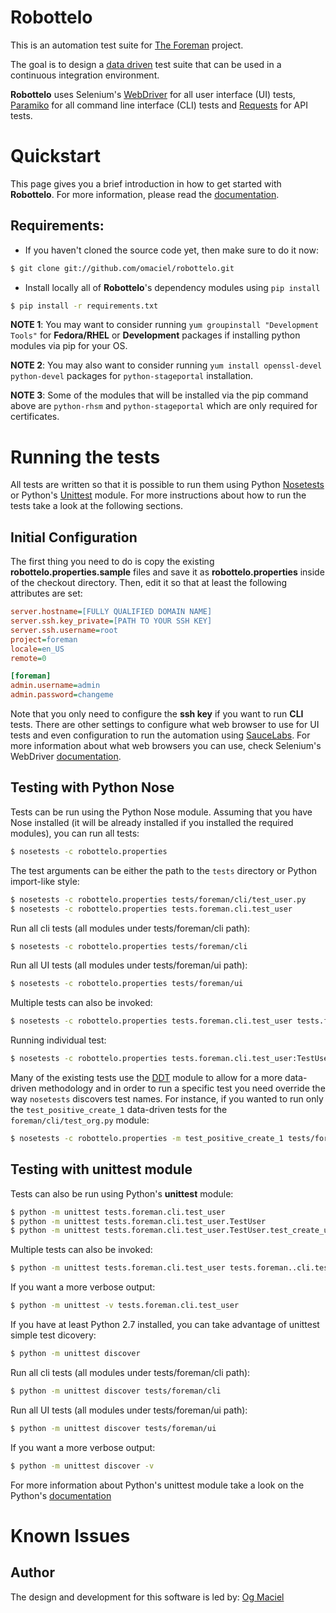 Robottelo
=========
This is an automation test suite for [The Foreman](http://theforeman.org/) project.

The goal is to design a [data driven](http://en.wikipedia.org/wiki/Data-driven_testing) test suite that can be used in a continuous integration environment.

**Robottelo** uses Selenium's [WebDriver](http://docs.seleniumhq.org/projects/webdriver/) for all user interface (UI) tests, [Paramiko](http://www.paramiko.org/) for all command line interface (CLI) tests and [Requests](http://docs.python-requests.org/en/latest/) for API tests.

Quickstart
==========

This page gives you a brief introduction in how to get started with **Robottelo**. For more information, please read the [documentation](http://robottelo.readthedocs.org/en/latest/).

Requirements:
-------------
* If you haven't cloned the source code yet, then make sure to do it now:

```bash
$ git clone git://github.com/omaciel/robottelo.git
```

* Install locally all of **Robottelo**'s dependency modules using ``pip install``

```bash
$ pip install -r requirements.txt
```

**NOTE 1**: You may want to consider running ``yum groupinstall "Development Tools"`` for **Fedora/RHEL** or **Development** packages if installing python modules via pip for your OS.

**NOTE 2**: You may also want to consider running ``yum install openssl-devel python-devel`` packages for ``python-stageportal`` installation.

**NOTE 3**: Some of the modules that will be installed via the pip  command above are ``python-rhsm`` and ``python-stageportal`` which are only required for certificates.

Running the tests
=================

All tests are written so that it is possible to run them using Python [Nosetests](https://nose.readthedocs.org/en/latest/man.html) or Python's [Unittest](http://docs.python.org/2/library/unittest.html) module. For more instructions about how to run the tests take a look at the following sections.

Initial Configuration
---------------------
The first thing you need to do is copy the existing **robottelo.properties.sample** files and save it as **robottelo.properties** inside of the checkout directory. Then, edit it so that at least the following attributes are set:

```INI
server.hostname=[FULLY QUALIFIED DOMAIN NAME]
server.ssh.key_private=[PATH TO YOUR SSH KEY]
server.ssh.username=root
project=foreman
locale=en_US
remote=0

[foreman]
admin.username=admin
admin.password=changeme
```

Note that you only need to configure the **ssh key** if you want to run **CLI** tests. There are other settings to configure what web browser to use for UI tests and even configuration to run the automation using [SauceLabs](https://saucelabs.com/). For more information about what web browsers you can use, check Selenium's WebDriver [documentation](http://docs.seleniumhq.org/projects/webdriver/).

Testing with Python Nose
------------------------
Tests can be run using the Python Nose module. Assuming that you have Nose installed (it will be already installed if you installed the required modules), you can run all tests:

```bash
$ nosetests -c robottelo.properties
```

The test arguments can be either the path to the ``tests`` directory or Python import-like style:

```bash
$ nosetests -c robottelo.properties tests/foreman/cli/test_user.py
$ nosetests -c robottelo.properties tests.foreman.cli.test_user
```

Run all cli tests (all modules under tests/foreman/cli path):

```bash
$ nosetests -c robottelo.properties tests/foreman/cli
```

Run all UI tests (all modules under tests/foreman/ui path):

```bash
$ nosetests -c robottelo.properties tests/foreman/ui
```

Multiple tests can also be invoked:

```bash
$ nosetests -c robottelo.properties tests.foreman.cli.test_user tests.foreman.cli.test_model
```

Running individual test:

```bash
$ nosetests -c robottelo.properties tests.foreman.cli.test_user:TestUser.test_create_user_utf8
```
Many of the existing tests use the [DDT](http://ddt.readthedocs.org/en/latest/) module to allow for a more data-driven methodology and in order to run a specific test you need override the way ``nosetests`` discovers test names. For instance, if you wanted to run only the ``test_positive_create_1`` data-driven tests for the ``foreman/cli/test_org.py`` module:

```bash
$ nosetests -c robottelo.properties -m test_positive_create_1 tests/foreman/cli/test_org.py
```

Testing with unittest module
----------------------------
Tests can also be run using Python's **unittest** module:

```bash
$ python -m unittest tests.foreman.cli.test_user
$ python -m unittest tests.foreman.cli.test_user.TestUser
$ python -m unittest tests.foreman.cli.test_user.TestUser.test_create_user_utf8
```

Multiple tests can also be invoked:

```bash
$ python -m unittest tests.foreman.cli.test_user tests.foreman..cli.test_model
```

If you want a more verbose output:

```bash
$ python -m unittest -v tests.foreman.cli.test_user
```

If you have at least Python 2.7 installed, you can take advantage of unittest simple test dicovery:

```bash
$ python -m unittest discover
```

Run all cli tests (all modules under tests/foreman/cli path):

```bash
$ python -m unittest discover tests/foreman/cli
```

Run all UI tests (all modules under tests/foreman/ui path):

```bash
$ python -m unittest discover tests/foreman/ui
```

If you want a more verbose output:

```bash
$ python -m unittest discover -v
```

For more information about Python's unittest module take a look on the Python's [documentation](http://docs.python.org/2/library/unittest.html)

Known Issues
============

Author
------

The design and development for this software is led by:
[Og Maciel](http://www.ogmaciel.com)
